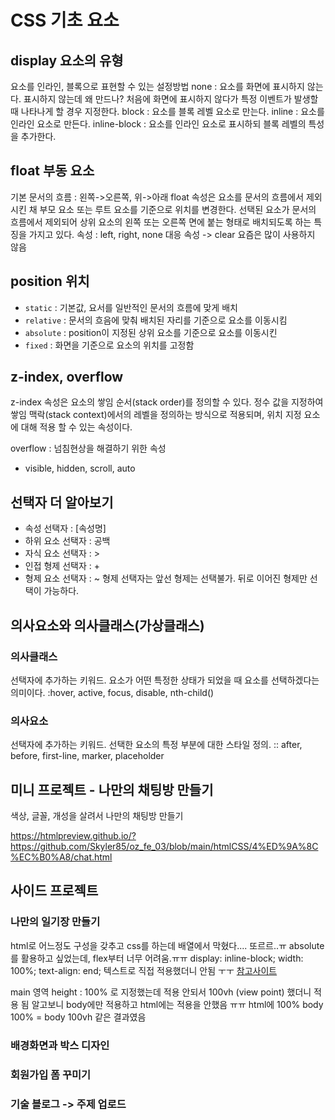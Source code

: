 # CSS 기초 요소

## display 요소의 유형
요소를 인라인, 블록으로 표현할 수 있는 설정방법
none : 요소를 화면에 표시하지 않는다.
    표시하지 않는데 왜 만드나? 처음에 화면에 표시하지 않다가 특정 이벤트가 발생할 때 나타나게 할 경우 지정한다.
block : 요소를 블록 레벨 요소로 만는다.
inline : 요소를 인라인 요소로 만든다.
inline-block : 요소를 인라인 요소로 표시하되 블록 레벨의 특성을 추가한다.

## float 부동 요소
기본 문서의 흐름 : 왼쪽->오른쪽, 위->아래
float 속성은 요소를 문서의 흐름에서 제외시킨 채 부모 요소 또는 루트 요소를 기준으로 위치를 변경한다.
선택된 요소가 문서의 흐름에서 제외되어 상위 요소의 왼쪽 또는 오른쪽 면에 붙는 형태로 배치되도록 하는 특징을 가지고 있다.
속성 : left, right, none
대응 속성 -> clear
요즘은 많이 사용하지 않음

## position 위치
- `static` :  기본값, 요서를 일반적인 문서의 흐름에 맞게 배치
- `relative` : 문서의 흐음에 맞춰 배치된 자리를 기준으로 요소를 이동시킴
- `absolute` : position이 지정된 상위 요소를 기준으로 요소를 이동시킨
- `fixed` : 화면을 기준으로 요소의 위치를 고정함

## z-index, overflow
z-index 속성은 요소의 쌓임 순서(stack order)를 정의할 수 있다. 
정수 값을 지정하여 쌓임 맥락(stack context)에서의 레벨을 정의하는 방식으로 적용되며, 위치 지정 요소에 대해 적용 할 수 있는 속성이다.

overflow : 넘침현상을 해결하기 위한 속성
- visible, hidden, scroll, auto

## 선택자 더 알아보기
- 속성 선택자 : [속성명]
- 하위 요소 선택자 : 공백
- 자식 요소 선택자 : >
- 인접 형제 선택자 : +
- 형제 요소 선택자 : ~
 형제 선택자는 앞선 형제는 선택불가. 뒤로 이어진 형제만 선택이 가능하다.

## 의사요소와 의사클래스(가상클래스)
### 의사클래스
선택자에 추가하는 키워드. 요소가 어떤 특정한 상태가 되었을 때 요소를 선택하겠다는 의미이다.
:hover, active, focus, disable, nth-child()
### 의사요소
선택자에 추가하는 키워드. 선택한 요소의 특정 부분에 대한 스타일 정의.
:: after, before, first-line, marker, placeholder

## 미니 프로젝트 - 나만의 채팅방 만들기
색상, 글꼴, 개성을 살려서 나만의 채팅방 만들기

https://htmlpreview.github.io/?https://github.com/Skyler85/oz_fe_03/blob/main/htmlCSS/4%ED%9A%8C%EC%B0%A8/chat.html


## 사이드 프로젝트

### 나만의 일기장 만들기
html로 어느정도 구성을 갖추고 css를 하는데 배열에서 막혔다.... 또르르..ㅠ
absolute를 활용하고 싶었는데, flex부터 너무 어려움.ㅠㅠ
    display: inline-block;
    width: 100%;
    text-align: end;
텍스트로 직접 적용했더니 안됨 ㅜㅜ
[참고사이트](https://d2.naver.com/helloworld/8540176#ch5)

main 영역 height : 100% 로 지정했는데 적용 안되서 100vh (view point) 했더니 적용 됨
알고보니 body에만 적용하고 html에는 적용을 안했음 ㅠㅠ
html에 100% body 100% = body 100vh 같은 결과였음

### 배경화면과 박스 디자인
### 회원가입 폼 꾸미기
### 기술 블로그 -> 주제 업로드